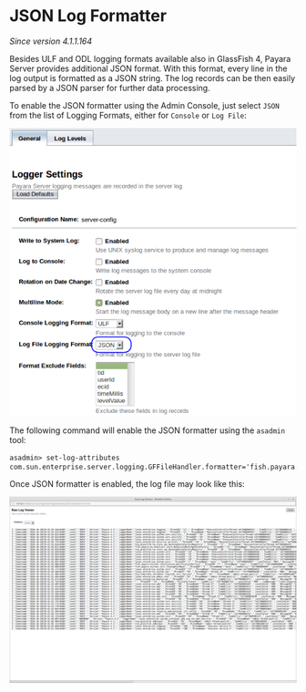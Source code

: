 # JSON Log Formatter

_Since version 4.1.1.164_

Besides ULF and ODL logging formats available also in GlassFish 4, Payara Server provides additional JSON format. With this format, every line in the log output is formatted as a JSON string. The log records can be then easily parsed by a JSON parser for further data processing.

To enable the JSON formatter using the Admin Console, just select `JSON` from the list of Logging Formats, either for `Console` or `Log File`:

![JSON format configuration in Web Console](images/json_config.png)

The following command will enable the JSON formatter using the `asadmin` tool:

```
asadmin> set-log-attributes com.sun.enterprise.server.logging.GFFileHandler.formatter='fish.payara.enterprise.server.logging.JSONLogFormatter'
```

Once JSON formatter is enabled, the log file may look like this:

![Example log file with JSON format](images/json_example.png)
